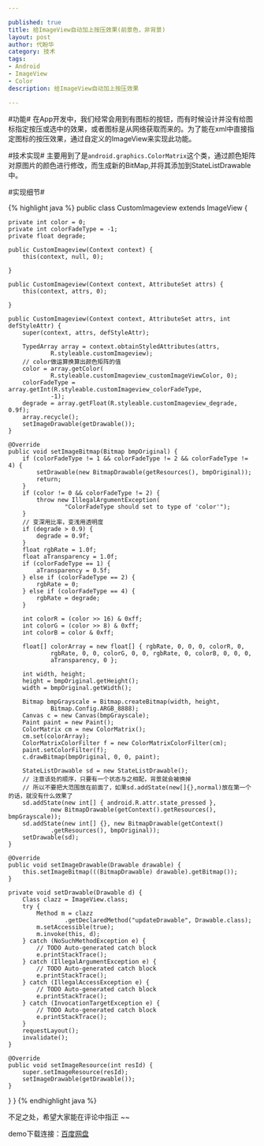 ```yaml
---

published: true
title: 给ImageView自动加上按压效果(前景色，非背景) 
layout: post
author: 代盼华
category: 技术
tags: 
- Android
- ImageView
- Color
description: 给ImageView自动加上按压效果 

---
```


#功能#
在App开发中，我们经常会用到有图标的按钮，而有时候设计并没有给图标指定按压或选中的效果，或者图标是从网络获取而来的。为了能在xml中直接指定图标的按压效果，通过自定义的ImageView来实现此功能。


#技术实现#
主要用到了是`android.graphics.ColorMatrix`这个类，通过颜色矩阵对原图片的颜色进行修改，而生成新的BitMap,并将其添加到StateListDrawable中。

#实现细节#

{% highlight java %}
public class CustomImageview extends ImageView {

	private int color = 0;
	private int colorFadeType = -1;
	private float degrade;

	public CustomImageview(Context context) {
		this(context, null, 0);

	}

	public CustomImageview(Context context, AttributeSet attrs) {
		this(context, attrs, 0);

	}

	public CustomImageview(Context context, AttributeSet attrs, int defStyleAttr) {
		super(context, attrs, defStyleAttr);

		TypedArray array = context.obtainStyledAttributes(attrs,
				R.styleable.customImageview);
		// color做运算换算出颜色矩阵的值
		color = array.getColor(
				R.styleable.customImageview_customImageViewColor, 0);
		colorFadeType = array.getInt(R.styleable.customImageview_colorFadeType,
				-1);
		degrade = array.getFloat(R.styleable.customImageview_degrade, 0.9f);
		array.recycle();
		setImageDrawable(getDrawable());
	}

	@Override
	public void setImageBitmap(Bitmap bmpOriginal) {
		if (colorFadeType != 1 && colorFadeType != 2 && colorFadeType != 4) {
			setDrawable(new BitmapDrawable(getResources(), bmpOriginal));
			return;
		}
		if (color != 0 && colorFadeType != 2) {
			throw new IllegalArgumentException(
					"ColorFadeType should set to type of 'color'");
		}
		// 变深用比率，变浅用透明度
		if (degrade > 0.9) {
			degrade = 0.9f;
		}
		float rgbRate = 1.0f;
		float aTransparency = 1.0f;
		if (colorFadeType == 1) {
			aTransparency = 0.5f;
		} else if (colorFadeType == 2) {
			rgbRate = 0;
		} else if (colorFadeType == 4) {
			rgbRate = degrade;
		}

		int colorR = (color >> 16) & 0xff;
		int colorG = (color >> 8) & 0xff;
		int colorB = color & 0xff;

		float[] colorArray = new float[] { rgbRate, 0, 0, 0, colorR, 0,
				rgbRate, 0, 0, colorG, 0, 0, rgbRate, 0, colorB, 0, 0, 0,
				aTransparency, 0 };

		int width, height;
		height = bmpOriginal.getHeight();
		width = bmpOriginal.getWidth();

		Bitmap bmpGrayscale = Bitmap.createBitmap(width, height,
				Bitmap.Config.ARGB_8888);
		Canvas c = new Canvas(bmpGrayscale);
		Paint paint = new Paint();
		ColorMatrix cm = new ColorMatrix();
		cm.set(colorArray);
		ColorMatrixColorFilter f = new ColorMatrixColorFilter(cm);
		paint.setColorFilter(f);
		c.drawBitmap(bmpOriginal, 0, 0, paint);

		StateListDrawable sd = new StateListDrawable();
		// 注意该处的顺序，只要有一个状态与之相配，背景就会被换掉
		// 所以不要把大范围放在前面了，如果sd.addState(new[]{},normal)放在第一个的话，就没有什么效果了
		sd.addState(new int[] { android.R.attr.state_pressed },
				new BitmapDrawable(getContext().getResources(), bmpGrayscale));
		sd.addState(new int[] {}, new BitmapDrawable(getContext()
				.getResources(), bmpOriginal));
		setDrawable(sd);
	}

	@Override
	public void setImageDrawable(Drawable drawable) {
		this.setImageBitmap(((BitmapDrawable) drawable).getBitmap());
	}

	private void setDrawable(Drawable d) {
		Class clazz = ImageView.class;
		try {
			Method m = clazz
					.getDeclaredMethod("updateDrawable", Drawable.class);
			m.setAccessible(true);
			m.invoke(this, d);
		} catch (NoSuchMethodException e) {
			// TODO Auto-generated catch block
			e.printStackTrace();
		} catch (IllegalArgumentException e) {
			// TODO Auto-generated catch block
			e.printStackTrace();
		} catch (IllegalAccessException e) {
			// TODO Auto-generated catch block
			e.printStackTrace();
		} catch (InvocationTargetException e) {
			// TODO Auto-generated catch block
			e.printStackTrace();
		}
		requestLayout();
		invalidate();
	}

	@Override
	public void setImageResource(int resId) {
		super.setImageResource(resId);
		setImageDrawable(getDrawable());
	}
}
}
{% endhighlight java %}

不足之处，希望大家能在评论中指正 ~~

demo下载连接：[百度网盘](http://pan.baidu.com/s/1jGpcI3c)